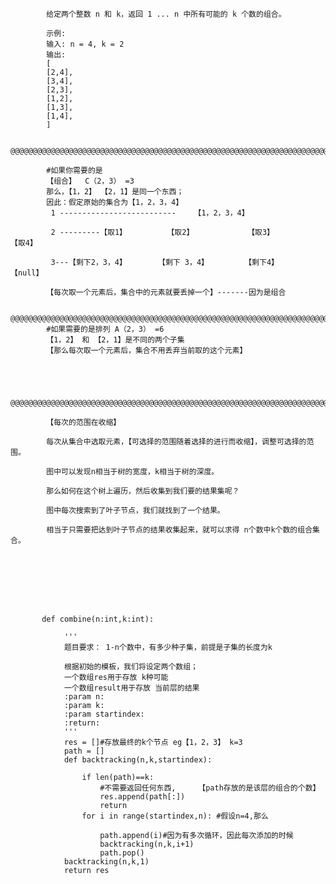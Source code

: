             给定两个整数 n 和 k，返回 1 ... n 中所有可能的 k 个数的组合。

            示例:
            输入: n = 4, k = 2
            输出:
            [
            [2,4],
            [3,4],
            [2,3],
            [1,2],
            [1,3],
            [1,4],
            ]
            
            @@@@@@@@@@@@@@@@@@@@@@@@@@@@@@@@@@@@@@@@@@@@@@@@@@@@@@@@@@@@@@@@@@@@@@@@@@@@@@@@@@@@@@@@@@@@@@@@@@@@@@@@@@@@@@@@@@@@@@@@@@@@@@@@@@@@@
            
            #如果你需要的是
            【组合】  C（2，3） =3
            那么，【1，2】 【2，1】是同一个东西；
            因此：假定原始的集合为【1，2，3，4】
             1 --------------------------    【1，2，3，4】

             2 ---------【取1】         【取2】            【取3】          【取4】

             3---【剩下2，3，4】       【剩下 3，4】        【剩下4】         【null】
            
            【每次取一个元素后，集合中的元素就要丢掉一个】-------因为是组合
            
            @@@@@@@@@@@@@@@@@@@@@@@@@@@@@@@@@@@@@@@@@@@@@@@@@@@@@@@@@@@@@@@@@@@@@@@@@@@@@@@@@@@@@@@@@@@@@@@@@@@@@@@@@@@@@@@@@@@@@@@@@@@@@@@@@@@@@
            #如果需要的是排列 A（2，3） =6
            【1，2】 和 【2，1】是不同的两个子集
            【那么每次取一个元素后，集合不用丢弃当前取的这个元素】
            
            
            
            
            @@@@@@@@@@@@@@@@@@@@@@@@@@@@@@@@@@@@@@@@@@@@@@@@@@@@@@@@@@@@@@@@@@@@@@@@@@@@@@@@@@@@@@@@@@@@@@@@@@@@@@@@@@@@@@@@@@@@@@@@@@@@@@@@@@@@@
            
            【每次的范围在收缩】
            
            每次从集合中选取元素，【可选择的范围随着选择的进行而收缩】，调整可选择的范围。

            图中可以发现n相当于树的宽度，k相当于树的深度。
            
            那么如何在这个树上遍历，然后收集到我们要的结果集呢？

            图中每次搜索到了叶子节点，我们就找到了一个结果。

            相当于只需要把达到叶子节点的结果收集起来，就可以求得 n个数中k个数的组合集合。


            
            
            
            
            
            
           def combine(n:int,k:int):

                '''
                题目要求： 1-n个数中，有多少种子集，前提是子集的长度为k

                根据初始的模板，我们将设定两个数组；
                一个数组res用于存放 k种可能
                一个数组result用于存放 当前层的结果
                :param n:
                :param k:
                :param startindex:
                :return:
                '''
                res = []#存放最终的k个节点 eg【1，2，3】 k=3
                path = []
                def backtracking(n,k,startindex):

                    if len(path)==k:
                        #不需要返回任何东西,     【path存放的是该层的组合的个数】
                        res.append(path[:])
                        return
                    for i in range(startindex,n): #假设n=4,那么

                        path.append(i)#因为有多次循环，因此每次添加的时候
                        backtracking(n,k,i+1)
                        path.pop()
                backtracking(n,k,1)
                return res


